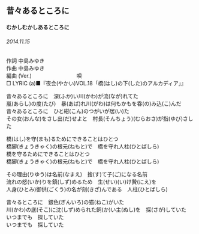## 昔々あるところに
#### むかしむかしあるところに
###### 2014.11.15


作詞     中島みゆき　　　　　   
作曲      中島みゆき  　　　   
編曲 (Ver.) 　　　　　　　　
唄  　　    
□ LYRIC (a)■『夜会(やかい)VOL.18「橋(はし)の下(した)のアルカディア」』  

昔々あるところに　深(ふか)い川(かわ)が流(なが)れてた  
嵐(あらし)の度(たび)　暴(あば)れ川(がわ)は何もかもを呑(の)み込(こ)んだ  
昔々あるところに　ひと紺(こん)のつがいが居(い)た  
その女(おんな)をさし出(だ)せよと　村長(そんちょう)(むらおさ)が指(ゆび)さした  
  
橋(はし)を守(まも)るためにできることはひとつ  
橋脚(きょうきゃく)の根元(ねもと)で　橋を守れ人柱(ひとばしら)  
橋を守るためにできることはひとつ  
橋脚(きょうきゃく)の根元(ねもと)で　橋を守れ人柱(ひとばしら)  
  
その理由(りゆう)は名前(なまえ)　捨(す)て子(ご)になる名前  
流れの怒(いか)りを鎮(しず)めるため　生(せい)(い)け贄(にえ)を  
人身(ひとみ)御供(ごくう)の名が刻(きざ)んである　人柱(ひとばしら)  
  
昔々るところに　銀色(ぎんいろ)の猫(ねこ)がいた  
川(かわ)の底(そこ)に沈(しず)められた飼(か)い主(ぬし)を　探(さが)していた  
いつまでも　探していた  
いつまでも　探していた  